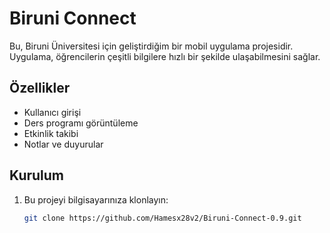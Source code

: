 # Biruni Connect

Bu, Biruni Üniversitesi için geliştirdiğim bir mobil uygulama projesidir. Uygulama, öğrencilerin çeşitli bilgilere hızlı bir şekilde ulaşabilmesini sağlar.

## Özellikler
- Kullanıcı girişi
- Ders programı görüntüleme
- Etkinlik takibi
- Notlar ve duyurular

## Kurulum
1. Bu projeyi bilgisayarınıza klonlayın:
   ```bash
   git clone https://github.com/Hamesx28v2/Biruni-Connect-0.9.git
